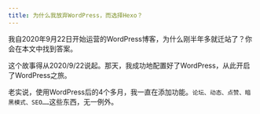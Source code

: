 ```yaml
---
title: 为什么我放弃WordPress，而选择Hexo？
---
```


我自2020年9月22日开始运营的WordPress博客，为什么刚半年多就迁站了？你会在本文中找到答案。

<!-- more -->
这个故事得从2020/9/22说起。那天，我成功地配置好了WordPress，从此开启了WordPress之旅。

老实说，使用WordPress后的4个多月，我一直在添加功能。```论坛、动态、点赞、暗黑模式、SEO……```这些东西，无一例外。